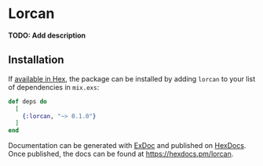 # Lorcan

**TODO: Add description**

## Installation

If [available in Hex](https://hex.pm/docs/publish), the package can be installed
by adding `lorcan` to your list of dependencies in `mix.exs`:

```elixir
def deps do
  [
    {:lorcan, "~> 0.1.0"}
  ]
end
```

Documentation can be generated with [ExDoc](https://github.com/elixir-lang/ex_doc)
and published on [HexDocs](https://hexdocs.pm). Once published, the docs can
be found at <https://hexdocs.pm/lorcan>.

